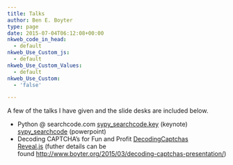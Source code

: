 ```yaml
---
title: Talks
author: Ben E. Boyter
type: page
date: 2015-07-04T06:12:08+00:00
nkweb_code_in_head:
  - default
nkweb_Use_Custom_js:
  - default
nkweb_Use_Custom_Values:
  - default
nkweb_Use_Custom:
  - 'false'

---
```

A few of the talks I have given and the slide desks are included below.

  * Python @ searchcode.com [sypy_searchcode.key][1] (keynote) [sypy_searchcode][2] (powerpoint)
  * Decoding CAPTCHA&#8217;s for Fun and Profit [DecodingCaptchas Reveal.js][3] (futher details can be found <http://www.boyter.org/2015/03/decoding-captchas-presentation/>)

 [1]: http://www.boyter.org/wp-content/uploads/2015/07/sypy_searchcode.key.zip
 [2]: http://www.boyter.org/wp-content/uploads/2015/07/sypy_searchcode.pptx
 [3]: https://github.com/boyter/decodingcaptchas